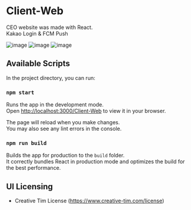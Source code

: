 # Client-Web


CEO website was made with React.\
Kakao Login & FCM Push

![image](https://user-images.githubusercontent.com/45033386/173302791-e1797c21-780c-4305-98e1-e82b19fcdcbf.png)
![image](https://user-images.githubusercontent.com/45033386/173303163-e9dd8ac0-3dab-4555-9bb8-24d3c6ffb18a.png)
![image](https://user-images.githubusercontent.com/45033386/173302443-d815498d-cd4f-4c28-bc1c-f306513c2c3f.png)

## Available Scripts

In the project directory, you can run:

### `npm start`

Runs the app in the development mode.\
Open [http://localhost:3000/Client-Web](http://localhost:3000/Client-Web) to view it in your browser.

The page will reload when you make changes.\
You may also see any lint errors in the console.


### `npm run build`

Builds the app for production to the `build` folder.\
It correctly bundles React in production mode and optimizes the build for the best performance.

## UI Licensing

- Creative Tim License (https://www.creative-tim.com/license)
